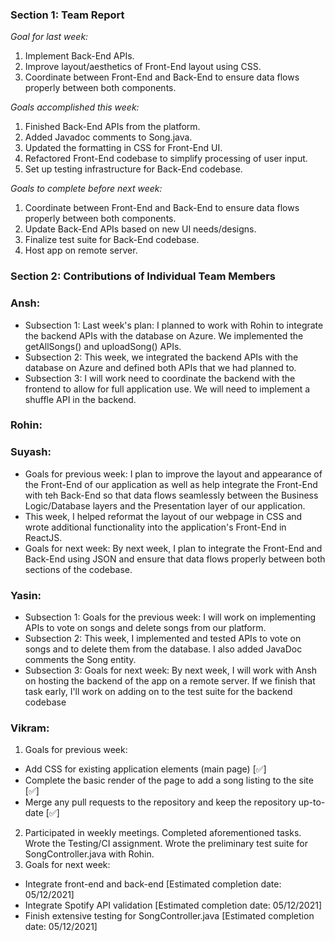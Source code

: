 ### Section 1: Team Report
*Goal for last week:*  
1. Implement Back-End APIs.
2. Improve layout/aesthetics of Front-End layout using CSS.
3. Coordinate between Front-End and Back-End to ensure data flows properly between both components.
  
*Goals accomplished this week:* 
1. Finished Back-End APIs from the platform.
2. Added Javadoc comments to Song.java.
3. Updated the formatting in CSS for Front-End UI.
4. Refactored Front-End codebase to simplify processing of user input.
5. Set up testing infrastructure for Back-End codebase.
  
*Goals to complete before next week:*  
1. Coordinate between Front-End and Back-End to ensure data flows properly between both components.
2. Update Back-End APIs based on new UI needs/designs.
3. Finalize test suite for Back-End codebase.
4. Host app on remote server.
  

### Section 2: Contributions of Individual Team Members

### Ansh:
- Subsection 1: Last week's plan: I planned to work with Rohin to integrate the backend APIs with the database on Azure. We implemented the getAllSongs() and uploadSong() APIs.
- Subsection 2: This week, we integrated the backend APIs with the database on Azure and defined both APIs that we had planned to.
- Subsection 3: I will work need to coordinate the backend with the frontend to allow for full application use. We will need to implement a shuffle API in the backend.

### Rohin:

### Suyash:
* Goals for previous week: I plan to improve the layout and appearance of the Front-End of our application as well as help integrate the Front-End with teh Back-End so that data flows seamlessly between the Business Logic/Database layers and the Presentation layer of our application.
* This week, I helped reformat the layout of our webpage in CSS and wrote additional functionality into the application's Front-End in ReactJS.
* Goals for next week: By next week, I plan to integrate the Front-End and Back-End using JSON and ensure that data flows properly between both sections of the codebase.

### Yasin:
* Subsection 1: Goals for the previous week: I will work on implementing APIs to vote on songs and delete songs from our platform.
* Subsection 2: This week, I implemented and tested APIs to vote on songs and to delete them from the database. I also added JavaDoc comments the Song entity.
* Subsection 3: Goals for next week: By next week, I will work with Ansh on hosting the backend of the app on a remote server. If we finish that task early, I'll work on adding on to the test suite for the backend codebase

### Vikram:
1. Goals for previous week:
- Add CSS for existing application elements (main page) [✅]
- Complete the basic render of the page to add a song listing to the site [✅]
- Merge any pull requests to the repository and keep the repository up-to-date [✅]
2. Participated in weekly meetings. Completed aforementioned tasks. Wrote the Testing/CI assignment. Wrote the preliminary test suite for SongController.java with Rohin.
3. Goals for next week:
- Integrate front-end and back-end [Estimated completion date: 05/12/2021]
- Integrate Spotify API validation [Estimated completion date: 05/12/2021]
- Finish extensive testing for SongController.java [Estimated completion date: 05/12/2021]
